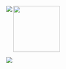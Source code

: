 <p align="left">
<a href="https://github.com/anuraghazra/github-readme-stats">
  <img align="left" src="https://github-readme-stats.vercel.app/api/top-langs?username=epilexsy&show_icons=true&theme=dark&locale=en&layout=compact" />
</a>
<a href="https://github.com/anuraghazra/github-readme-stats">
  <img height="125px" src="https://github-readme-stats.vercel.app/api?username=epilexsy&rank_icon=github&show_icons=true&hide=rank&theme=dark&locale=en&layout=compact" >
</a>
</p>

<img align="left" src="https://github.com/virulenze/virulenze/assets/31856358/a1171514-b74d-4e14-9200-b3ab51b67e91" >

<!--
<img height="137px" src="https://github-readme-stats.vercel.app/api?username=epilexsy&hide_title=true&hide_border=true&show_icons=true&include_all_commits=true&count_private=true&line_height=21&text_color=000&icon_color=000&bg_color=0,ea6161,ffc64d,fffc4d,52fa5a&theme=graywhite" /> -->
